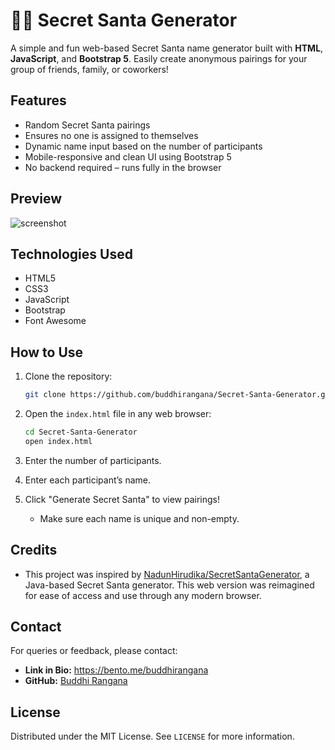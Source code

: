 # 🎅🏻 Secret Santa Generator

A simple and fun web-based Secret Santa name generator built with **HTML**, **JavaScript**, and **Bootstrap 5**. Easily create anonymous pairings for your group of friends, family, or coworkers!

## Features

- Random Secret Santa pairings
- Ensures no one is assigned to themselves
- Dynamic name input based on the number of participants
- Mobile-responsive and clean UI using Bootstrap 5
- No backend required – runs fully in the browser

## Preview

![screenshot](https://github.com/buddhirangana/Secret-Santa-Generator/blob/3805c89145f01f2c46d36aaee45ed891e8efb52e/screenshot.jpg) <!-- Replace with actual image if needed -->

## Technologies Used

- HTML5
- CSS3
- JavaScript
- Bootstrap
- Font Awesome

## How to Use

1. Clone the repository:

   ```bash
   git clone https://github.com/buddhirangana/Secret-Santa-Generator.git
   ```

2. Open the `index.html` file in any web browser:

   ```bash
   cd Secret-Santa-Generator
   open index.html
   ```

3. Enter the number of participants.
   
4. Enter each participant’s name.
  
5. Click "Generate Secret Santa" to view pairings!
   
   - Make sure each name is unique and non-empty.

## Credits

- This project was inspired by [NadunHirudika/SecretSantaGenerator](https://github.com/NadunHirudika/SecretSantaGenerator), a Java-based Secret Santa generator. This web version was reimagined for ease of access and use through any modern browser.

## Contact
For queries or feedback, please contact:
- **Link in Bio:** https://bento.me/buddhirangana
- **GitHub:** [Buddhi Rangana](https://github.com/buddhirangana)

## License
Distributed under the MIT License. See `LICENSE` for more information.
